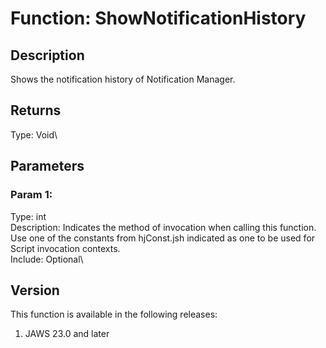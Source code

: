 # Function: ShowNotificationHistory

## Description

Shows the notification history of Notification Manager.

## Returns

Type: Void\

## Parameters

### Param 1:

Type: int\
Description: Indicates the method of invocation when calling this
function. Use one of the constants from hjConst.jsh indicated as one to
be used for Script invocation contexts.\
Include: Optional\

## Version

This function is available in the following releases:

1.  JAWS 23.0 and later
